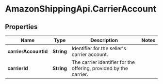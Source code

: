 # AmazonShippingApi.CarrierAccount

## Properties

Name | Type | Description | Notes
------------ | ------------- | ------------- | -------------
**carrierAccountId** | **String** | Identifier for the seller&#39;s carrier account. | 
**carrierId** | **String** | The carrier identifier for the offering, provided by the carrier. | 



